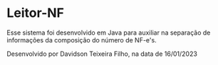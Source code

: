 # Leitor-NF

Esse sistema foi desenvolvido em Java para auxiliar na separação de informações da composição do número de NF-e's.

Desenvolvido por Davidson Teixeira Filho, na data de 16/01/2023

